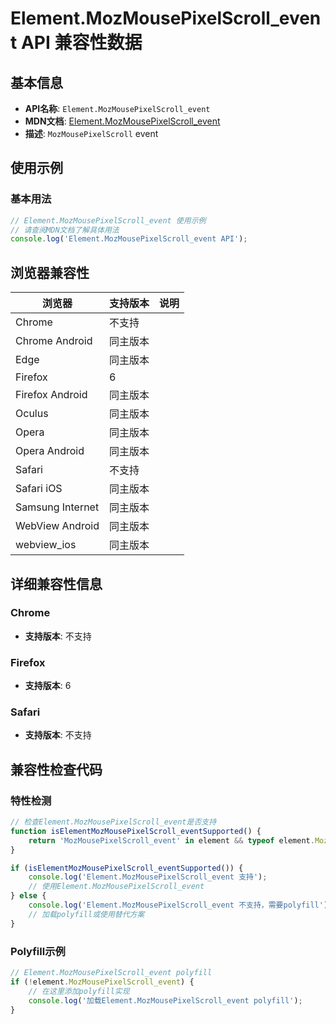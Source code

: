 # Element.MozMousePixelScroll_event API 兼容性数据

## 基本信息

- **API名称**: `Element.MozMousePixelScroll_event`
- **MDN文档**: [Element.MozMousePixelScroll_event](https://developer.mozilla.org/docs/Web/API/Element/MozMousePixelScroll_event)
- **描述**: `MozMousePixelScroll` event

## 使用示例

### 基本用法

```javascript
// Element.MozMousePixelScroll_event 使用示例
// 请查阅MDN文档了解具体用法
console.log('Element.MozMousePixelScroll_event API');
```

## 浏览器兼容性

| 浏览器 | 支持版本 | 说明 |
|--------|----------|------|
| Chrome | 不支持 |  |
| Chrome Android | 同主版本 |  |
| Edge | 同主版本 |  |
| Firefox | 6 |  |
| Firefox Android | 同主版本 |  |
| Oculus | 同主版本 |  |
| Opera | 同主版本 |  |
| Opera Android | 同主版本 |  |
| Safari | 不支持 |  |
| Safari iOS | 同主版本 |  |
| Samsung Internet | 同主版本 |  |
| WebView Android | 同主版本 |  |
| webview_ios | 同主版本 |  |

## 详细兼容性信息

### Chrome

- **支持版本**: 不支持

### Firefox

- **支持版本**: 6

### Safari

- **支持版本**: 不支持

## 兼容性检查代码

### 特性检测

```javascript
// 检查Element.MozMousePixelScroll_event是否支持
function isElementMozMousePixelScroll_eventSupported() {
    return 'MozMousePixelScroll_event' in element && typeof element.MozMousePixelScroll_event === 'function';
}

if (isElementMozMousePixelScroll_eventSupported()) {
    console.log('Element.MozMousePixelScroll_event 支持');
    // 使用Element.MozMousePixelScroll_event
} else {
    console.log('Element.MozMousePixelScroll_event 不支持，需要polyfill');
    // 加载polyfill或使用替代方案
}
```

### Polyfill示例

```javascript
// Element.MozMousePixelScroll_event polyfill
if (!element.MozMousePixelScroll_event) {
    // 在这里添加polyfill实现
    console.log('加载Element.MozMousePixelScroll_event polyfill');
}
```

